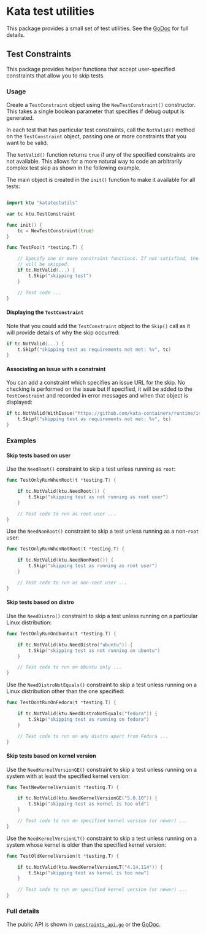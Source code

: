 # Kata test utilities

This package provides a small set of test utilities. See the
[GoDoc](https://godoc.org/github.com/kata-containers/runtime/pkg/katatestutils)
for full details.

## Test Constraints

This package provides helper functions that accept user-specified constraints
that allow you to skip tests.

### Usage

Create a `TestConstraint` object using the `NewTestConstraint()` constructor.
This takes a single boolean parameter that specifies if debug output is generated.

In each test that has particular test constraints, call the `NotValid()`
method on the `TestConstraint` object, passing one or more constraints that
you want to be valid.

The `NotValid()` function returns `true` if any of the specified constraints
are not available. This allows for a more natural way to code an arbitrarily
complex test skip as shown in the following example.

The main object is created in the `init()` function to make it available for
all tests:

```go

import ktu "katatestutils"

var tc ktu.TestConstraint

func init() {
    tc = NewTestConstraint(true)
}

func TestFoo(t *testing.T) {

    // Specify one or more constraint functions. If not satisfied, the test
    // will be skipped.
    if tc.NotValid(...) {
        t.Skip("skipping test")
    }

    // Test code ...
}
```

#### Displaying the `TestConstraint`

Note that you could add the `TestConstraint` object to the `Skip()` call as it
will provide details of why the skip occurred:

```go
if tc.NotValid(...) {
    t.Skipf("skipping test as requirements not met: %v", tc)
}
```

#### Associating an issue with a constraint

You can add a constraint which specifies an issue URL for the skip. No
checking is performed on the issue but if specified, it will be added to the
`TestConstraint` and recorded in error messages and when that object is
displayed:

```go
if tc.NotValid(WithIssue("https://github.com/kata-containers/runtime/issues/1586"), ...) {
    t.Skipf("skipping test as requirements not met: %v", tc)
}
```

### Examples

#### Skip tests based on user

Use the `NeedRoot()` constraint to skip a test unless running as `root`:

```go
func TestOnlyRunWhenRoot(t *testing.T) {

    if tc.NotValid(ktu.NeedRoot()) {
        t.Skip("skipping test as not running as root user")
    }

    // Test code to run as root user ...
}
```

Use the `NeedNonRoot()` constraint to skip a test unless running as a
non-`root` user:

```go
func TestOnlyRunWhenNotRoot(t *testing.T) {

    if tc.NotValid(ktu.NeedNonRoot()) {
        t.Skip("skipping test as running as root user")
    }

    // Test code to run as non-root user ...
}
```

#### Skip tests based on distro

Use the `NeedDistro()` constraint to skip a test unless running on a
particular Linux distribution:

```go
func TestOnlyRunOnUbuntu(t *testing.T) {

    if tc.NotValid(ktu.NeedDistro("ubuntu")) {
        t.Skip("skipping test as not running on ubuntu")
    }

    // Test code to run on Ubuntu only ...
}
```

Use the `NeedDistroNotEquals()` constraint to skip a test unless running
on a Linux distribution other than the one specified:

```go
func TestDontRunOnFedora(t *testing.T) {

    if tc.NotValid(ktu.NeedDistroNotEquals("fedora")) {
        t.Skip("skipping test as running on fedora")
    }

    // Test code to run on any distro apart from Fedora ...
}
```

#### Skip tests based on kernel version

Use the `NeedKernelVersionGE()` constraint to skip a test unless running on a
system with at least the specified kernel version:

```go
func TestNewKernelVersion(t *testing.T) {

    if tc.NotValid(ktu.NeedKernelVersionGE("5.0.10")) {
        t.Skip("skipping test as kernel is too old")
    }

    // Test code to run on specified kernel version (or newer) ...
}
```

Use the `NeedKernelVersionLT()` constraint to skip a test unless running on a
system whose kernel is older than the specified kernel version:

```go
func TestOldKernelVersion(t *testing.T) {

    if tc.NotValid(ktu.NeedKernelVersionLT("4.14.114")) {
        t.Skip("skipping test as kernel is too new")
    }

    // Test code to run on specified kernel version (or newer) ...
}
```

### Full details

The public API is shown in [`constraints_api.go`](constraints_api.go) or
the [GoDoc](https://godoc.org/github.com/kata-containers/runtime/pkg/katatestutils).
